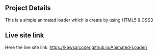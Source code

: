 ## Project Details
This is a simple animated loader which is create by using HTML5 & CSS3

## Live site link
Here the live site link: https://kawsarcoder.github.io/Animated-Loader/
